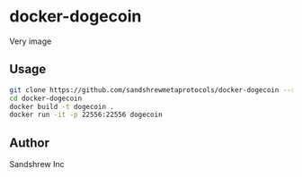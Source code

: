 # docker-dogecoin

Very image

## Usage

```sh
git clone https://github.com/sandshrewmetaprotocols/docker-dogecoin --recurse-submodules
cd docker-dogecoin
docker build -t dogecoin .
docker run -it -p 22556:22556 dogecoin
```

## Author

Sandshrew Inc
